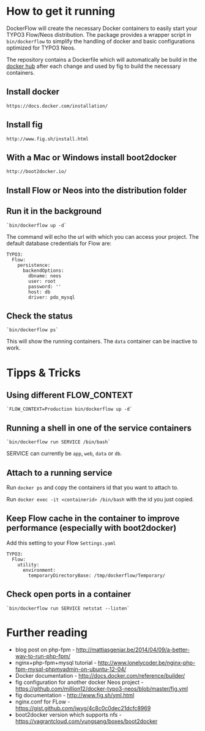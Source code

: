 # How to get it running

DockerFlow will create the necessary Docker containers to easily start your TYPO3 Flow/Neos distribution.
The package provides a wrapper script in `bin/dockerflow` to simplify the handling of docker and basic configurations
optimized for TYPO3 Neos.

The repository contains a Dockerfile which will automatically be build in the
[docker hub](https://registry.hub.docker.com/u/sebobo/shel.dockerflow/) after each change
and used by fig to build the necessary containers.

## Install docker

    https://docs.docker.com/installation/

## Install fig

    http://www.fig.sh/install.html

## With a Mac or Windows install boot2docker

    http://boot2docker.io/

## Install Flow or Neos into the distribution folder

## Run it in the background

    `bin/dockerflow up -d`
    
The command will echo the url with which you can access your project.
The default database credentials for Flow are:

    TYPO3:
      Flow:
        persistence:
          backendOptions:
            dbname: neos
            user: root
            password: ''
            host: db
            driver: pdo_mysql

## Check the status

    `bin/dockerflow ps`

This will show the running containers. The `data` container can be inactive to work.

# Tipps & Tricks

## Using different FLOW_CONTEXT

    `FLOW_CONTEXT=Production bin/dockerflow up -d`

## Running a shell in one of the service containers

    `bin/dockerflow run SERVICE /bin/bash`
    
SERVICE can currently be `app`, `web`, `data` or `db`.

## Attach to a running service

Run `docker ps` and copy the containers id that you want to attach to.

Run `docker exec -it <containerid> /bin/bash` with the id you just copied.

## Keep Flow cache in the container to improve performance (especially with boot2docker)

Add this setting to your Flow `Settings.yaml`

    TYPO3:
      Flow:
        utility:
          environment:
            temporaryDirectoryBase: /tmp/dockerflow/Temporary/

## Check open ports in a container

    `bin/dockerflow run SERVICE netstat --listen`

# Further reading

* blog post on php-fpm - http://mattiasgeniar.be/2014/04/09/a-better-way-to-run-php-fpm/
* nginx+php-fpm+mysql tutorial - http://www.lonelycoder.be/nginx-php-fpm-mysql-phpmyadmin-on-ubuntu-12-04/
* Docker documentation - http://docs.docker.com/reference/builder/
* fig configuration for another docker Neos project - https://github.com/million12/docker-typo3-neos/blob/master/fig.yml
* fig documentation - http://www.fig.sh/yml.html
* nginx.conf for FLow - https://gist.github.com/iwyg/4c8c0c0dec21dcfc8969
* boot2docker version which supports nfs - https://vagrantcloud.com/yungsang/boxes/boot2docker
